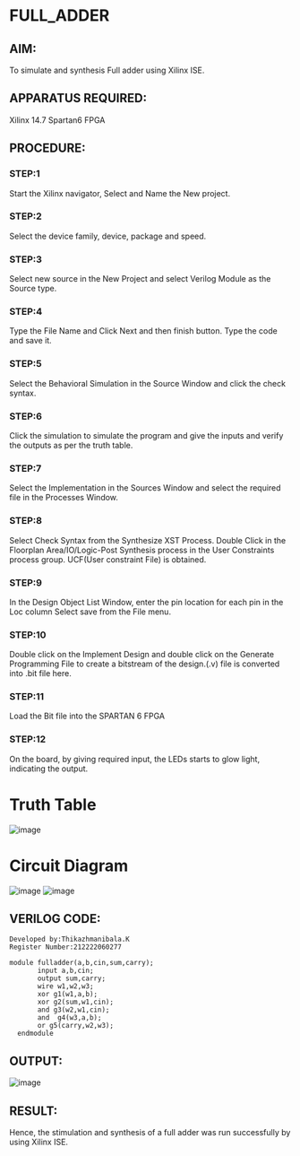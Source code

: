 # FULL_ADDER
## AIM:
To simulate and synthesis Full adder using Xilinx ISE.
## APPARATUS REQUIRED: 
Xilinx 14.7 Spartan6 FPGA
## PROCEDURE: 
### STEP:1
Start the Xilinx navigator, Select and Name the New project.
### STEP:2 
Select the device family, device, package and speed. 
### STEP:3 
Select new source in the New Project and select Verilog Module as the Source type.
### STEP:4 
 Type the File Name and Click Next and then finish button. Type the code and save it. 
### STEP:5 
Select the Behavioral Simulation in the Source Window and click the check syntax. 
### STEP:6 
Click the simulation to simulate the program and give the inputs and verify the outputs as per the truth table.
### STEP:7 
 Select the Implementation in the Sources Window and select the required file in the Processes Window.
### STEP:8 
 Select Check Syntax from the Synthesize XST Process. Double Click in the Floorplan Area/IO/Logic-Post Synthesis process in the User Constraints process group. UCF(User constraint File) is obtained.
### STEP:9 
In the Design Object List Window, enter the pin location for each pin in the Loc column Select save from the File menu.
### STEP:10 
 Double click on the Implement Design and double click on the Generate Programming File to create a bitstream of the design.(.v) file is converted into .bit file here.
### STEP:11 
 Load the Bit file into the SPARTAN 6 FPGA
### STEP:12 
 On the board, by giving required input, the LEDs starts to glow light, indicating the output.

# Truth Table
![image](https://github.com/RESMIRNAIR/FULL_ADDER/assets/154305926/02ead8f5-d958-4c89-ac51-368ca086cf41)
# Circuit Diagram
![image](https://github.com/RESMIRNAIR/FULL_ADDER/assets/154305926/418e00aa-ed19-4ab3-a413-bae9575bff0e)
![image](https://github.com/RESMIRNAIR/FULL_ADDER/assets/154305926/0c26fe47-d78c-43dd-ac0d-804e427a3bbc)
## VERILOG CODE:
```
Developed by:Thikazhmanibala.K
Register Number:212222060277
```
```
module fulladder(a,b,cin,sum,carry);
       input a,b,cin;
       output sum,carry;
       wire w1,w2,w3;
       xor g1(w1,a,b);
       xor g2(sum,w1,cin);
       and g3(w2,w1,cin);
       and  g4(w3,a,b);
       or g5(carry,w2,w3);
  endmodule
```
## OUTPUT:
![image](https://github.com/Thikazhmanibala/FULL_ADDER/assets/163717522/faa1559b-ad28-4e70-8814-3e6b122dd919)

## RESULT:
Hence, the stimulation and synthesis of a full adder was run successfully by using Xilinx ISE.

